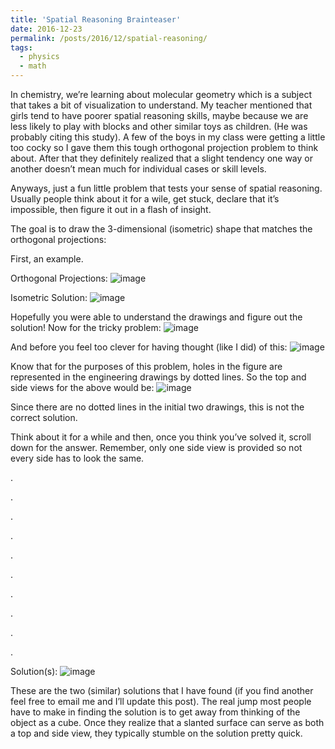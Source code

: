 ```yaml
---
title: 'Spatial Reasoning Brainteaser'
date: 2016-12-23
permalink: /posts/2016/12/spatial-reasoning/
tags:
  - physics
  - math
---
```


In chemistry, we’re learning about molecular geometry which is a subject that takes a bit of visualization to understand. My teacher mentioned that girls tend to have poorer spatial reasoning skills, maybe because we are less likely to play with blocks and other similar toys as children. (He was probably citing this study). A few of the boys in my class were getting a little too cocky so I gave them this tough orthogonal projection problem to think about. After that they definitely realized that a slight tendency one way or another doesn’t mean much for individual cases or skill levels.

Anyways, just a fun little problem that tests your sense of spatial reasoning. Usually people think about it for a wile, get stuck, declare that it’s impossible, then figure it out in a flash of insight.

The goal is to draw the 3-dimensional (isometric) shape that matches the orthogonal projections:

First, an example.

Orthogonal Projections:
![image](https://github.com/user-attachments/assets/c00b63bd-c287-4251-b362-4febd082d436)

Isometric Solution:
![image](https://github.com/user-attachments/assets/7f1470a0-cd5b-4cf4-8c40-bb3480ce6988)

Hopefully you were able to understand the drawings and figure out the solution!
Now for the tricky problem:
![image](https://github.com/user-attachments/assets/f1f61285-2085-4241-a110-e9756118fbd4)


And before you feel too clever for having thought (like I did) of this:
![image](https://github.com/user-attachments/assets/e2179ecf-0376-4952-92ab-afe1d914da5c)



Know that for the purposes of this problem, holes in the figure are represented in the engineering drawings by dotted lines. So the top and side views for the above would be:
![image](https://github.com/user-attachments/assets/b0dad763-01c5-497d-bc28-25e35d8ad7d4)



Since there are no dotted lines in the initial two drawings, this is not the correct solution.

Think about it for a while and then, once you think you’ve solved it, scroll down for the answer. Remember, only one side view is provided so not every side has to look the same.

.

.

.

.

.

.

.

.

.

.

Solution(s):
![image](https://github.com/user-attachments/assets/5c4d2b82-ed07-4b25-9b20-a1348fc4c11e)

These are the two (similar) solutions that I have found (if you find another feel free to email me and I’ll update this post). The real jump most people have to make in finding the solution is to get away from thinking of the object as a cube. Once they realize that a slanted surface can serve as both a top and side view, they typically stumble on the solution pretty quick.

